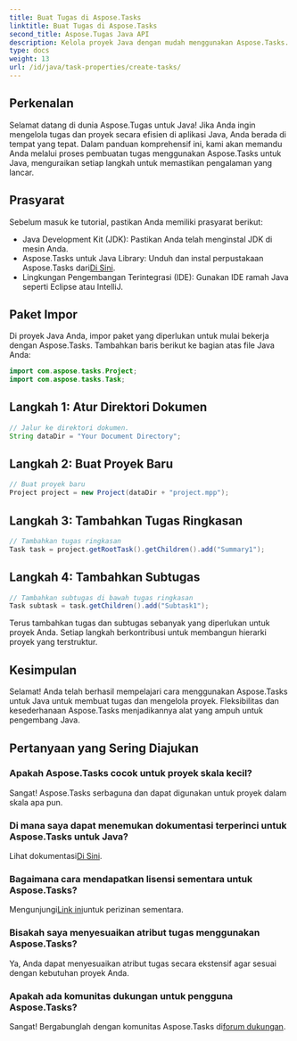 ```yaml
---
title: Buat Tugas di Aspose.Tasks
linktitle: Buat Tugas di Aspose.Tasks
second_title: Aspose.Tugas Java API
description: Kelola proyek Java dengan mudah menggunakan Aspose.Tasks. Buat tugas, subtugas, dan lainnya. Ikuti panduan langkah demi langkah kami untuk manajemen proyek yang lancar.
type: docs
weight: 13
url: /id/java/task-properties/create-tasks/
---
```

## Perkenalan
Selamat datang di dunia Aspose.Tugas untuk Java! Jika Anda ingin mengelola tugas dan proyek secara efisien di aplikasi Java, Anda berada di tempat yang tepat. Dalam panduan komprehensif ini, kami akan memandu Anda melalui proses pembuatan tugas menggunakan Aspose.Tasks untuk Java, menguraikan setiap langkah untuk memastikan pengalaman yang lancar.
## Prasyarat
Sebelum masuk ke tutorial, pastikan Anda memiliki prasyarat berikut:
- Java Development Kit (JDK): Pastikan Anda telah menginstal JDK di mesin Anda.
-  Aspose.Tasks untuk Java Library: Unduh dan instal perpustakaan Aspose.Tasks dari[Di Sini](https://releases.aspose.com/tasks/java/).
- Lingkungan Pengembangan Terintegrasi (IDE): Gunakan IDE ramah Java seperti Eclipse atau IntelliJ.
## Paket Impor
Di proyek Java Anda, impor paket yang diperlukan untuk mulai bekerja dengan Aspose.Tasks. Tambahkan baris berikut ke bagian atas file Java Anda:
```java
import com.aspose.tasks.Project;
import com.aspose.tasks.Task;
```
## Langkah 1: Atur Direktori Dokumen
```java
// Jalur ke direktori dokumen.
String dataDir = "Your Document Directory";
```
## Langkah 2: Buat Proyek Baru
```java
// Buat proyek baru
Project project = new Project(dataDir + "project.mpp");
```
## Langkah 3: Tambahkan Tugas Ringkasan
```java
// Tambahkan tugas ringkasan
Task task = project.getRootTask().getChildren().add("Summary1");
```
## Langkah 4: Tambahkan Subtugas
```java
// Tambahkan subtugas di bawah tugas ringkasan
Task subtask = task.getChildren().add("Subtask1");
```
Terus tambahkan tugas dan subtugas sebanyak yang diperlukan untuk proyek Anda. Setiap langkah berkontribusi untuk membangun hierarki proyek yang terstruktur.
## Kesimpulan
Selamat! Anda telah berhasil mempelajari cara menggunakan Aspose.Tasks untuk Java untuk membuat tugas dan mengelola proyek. Fleksibilitas dan kesederhanaan Aspose.Tasks menjadikannya alat yang ampuh untuk pengembang Java.
## Pertanyaan yang Sering Diajukan
### Apakah Aspose.Tasks cocok untuk proyek skala kecil?
Sangat! Aspose.Tasks serbaguna dan dapat digunakan untuk proyek dalam skala apa pun.
### Di mana saya dapat menemukan dokumentasi terperinci untuk Aspose.Tasks untuk Java?
 Lihat dokumentasi[Di Sini](https://reference.aspose.com/tasks/java/).
### Bagaimana cara mendapatkan lisensi sementara untuk Aspose.Tasks?
 Mengunjungi[Link ini](https://purchase.aspose.com/temporary-license/)untuk perizinan sementara.
### Bisakah saya menyesuaikan atribut tugas menggunakan Aspose.Tasks?
Ya, Anda dapat menyesuaikan atribut tugas secara ekstensif agar sesuai dengan kebutuhan proyek Anda.
### Apakah ada komunitas dukungan untuk pengguna Aspose.Tasks?
 Sangat! Bergabunglah dengan komunitas Aspose.Tasks di[forum dukungan](https://forum.aspose.com/c/tasks/15).